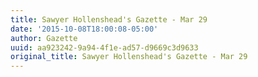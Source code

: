 ```yaml
---
title: Sawyer Hollenshead's Gazette - Mar 29
date: '2015-10-08T18:00:08-05:00'
author: Gazette
uuid: aa923242-9a94-4f1e-ad57-d9669c3d9633
original_title: Sawyer Hollenshead's Gazette - Mar 29
---
```



